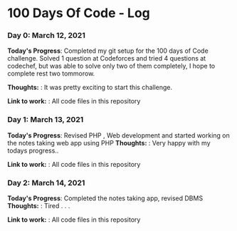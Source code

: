 # 100 Days Of Code - Log

### Day 0: March 12, 2021 


**Today's Progress**: Completed my git setup for the 100 days of Code challenge. Solved 1 question at Codeforces and tried 4 questions at codechef, but was able to solve only two of them completely, I hope to complete rest two tommorow. 

**Thoughts:** : It was pretty exciting to start this challenge.

**Link to work:** : All code files in this repository 

### Day 1: March 13, 2021 


**Today's Progress**: Revised PHP , Web development and started working on the notes taking web app using PHP
**Thoughts:** : Very happy with my todays progress..

**Link to work:** : All code files in this repository 

### Day 2: March 14, 2021 


**Today's Progress**: Completed the notes taking app, revised DBMS 
**Thoughts:** : Tired . . .

**Link to work:** : All code files in this repository 



